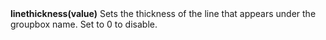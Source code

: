 <a name="linethickness"><h3 style="padding-top: 40px; margin-top: 40px;"></h3></a>
**linethickness(value)** Sets the thickness of the line that appears under the groupbox name. Set to 0 to disable. 

<!--UPDATE WIDGET_IN_CSOUND
    SIdent sprintf "linethickness(%d) ", rnd(100)/80
    SIdentifier strcat SIdentifier, SIdent
-->